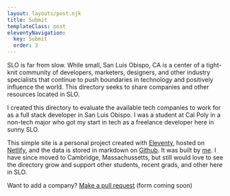 ```yaml
---
layout: layouts/post.njk
title: Submit
templateClass: post
eleventyNavigation:
  key: Submit
  order: 3
---
```





<p class="lead">SLO is far from slow. While small, San Luis Obispo, CA is a center of a tight-knit community of developers, marketers, designers, and other industry specialists that continue to push boundaries in technology and positively influence the world. This directory seeks to share companies and other resources located in SLO.</p>

<div class="text-grid">

I created this directory to evaluate the available tech companies to work for as a full stack developer in San Luis Obispo. I was a student at Cal Poly in a non-tech major who got my start in tech as a freelance developer here in sunny SLO. 

This simple site is a personal project created with [Eleventy](https://www.11ty.dev/), hosted on [Netlify](https://www.netlify.com/), and the data is stored in markdown on [Github](https://github.com/finleyjchen/slotechcompanies). It was built by [me](https://finleychen.dev). I have since moved to Cambridge, Massachussetts, but still would love to see the directory grow and support other students, recent grads, and other  here in SLO.

</div>


Want to add a company? [Make a pull request](https://github.com/finleyjchen/slotechcompanies/blob/master/CONTRIBUTING.md) (form coming soon)


